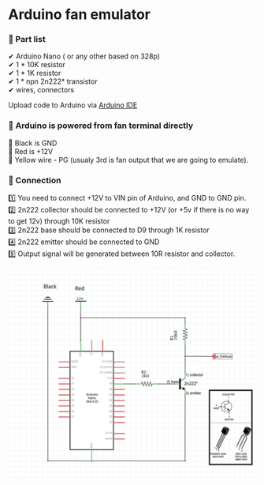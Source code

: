 # Arduino fan emulator

### 📌 Part list
✔ Arduino Nano ( or  any other based on 328p)  
✔ 1 * 10K resistor  
✔ 1 * 1K resistor  
✔ 1 * npn 2n222* transistor  
✔ wires, connectors  

Upload code to Arduino via [Arduino IDE](https://www.arduino.cc/en/Main/Software)

### 📌 Arduino is powered from fan terminal directly
🔌 Black is GND  
🔌 Red is +12V  
🔌 Yellow wire - PG (usualy 3rd is fan output that we are going to emulate).

### 📌 Connection
1️⃣ You need to connect +12V to VIN pin of Arduino, and GND to GND pin.  
2️⃣ 2n222 collector should be connected to +12V (or +5v if there is no way to get 12v) through 10K resistor  
3️⃣ 2n222 base should be connected to D9 through 1K resistor  
4️⃣ 2n222 emitter should be connected to GND  
5️⃣ Output signal will be generated between 10R resistor and collector.

![Scheme](https://github.com/kofbox/Antminer-fan-emulator-fork/blob/master/Scheme.png)

